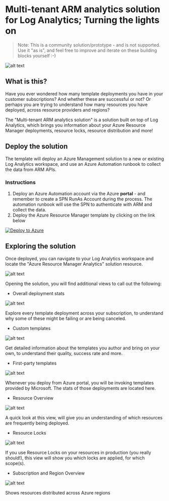 # Multi-tenant ARM analytics solution for Log Analytics; Turning the lights on
>Note: This is a community solution/prototype - and is not supported. Use it "as is", and feel free to improve and iterate on these building blocks yourself :-)

![alt text](images/metapoint.png "ARM Analytics")

## What is this?

Have you ever wondered how many template deployments you have in your customer subscriptions? And whether these are successful or not?
Or perhaps you are trying to understand how many resources you have deployed, across resource providers and regions?

The "Multi-tenant ARM analytics solution" is a solution built on top of Log Analytics, which brings you information about your Azure Resource Manager deployments, resource locks, resource distribution and more!

## Deploy the solution

The template will deploy an Azure Management solution to a new or existing Log Analytics workspace, and use an Azure Automation runbook to collect the data from ARM APIs.

### Instructions

1. Deploy an Azure Automation account via the Azure **portal** - and remember to create a SPN RunAs Account during the process. The automation runbook will use the SPN to authenticate with ARM and collect the data.
2. Deploy the Azure Resource Manager template by clicking on the link below

[![Deploy to Azure](http://azuredeploy.net/deploybutton.png)](https://portal.azure.com/#create/Microsoft.Template/uri/https%3A%2F%2Fraw.githubusercontent.com%2Fkrnese%2Fazuredeploy%2Fmaster%2FARM%2FarmAnalytics%2FarmAnalytics.json)

## Exploring the solution

Once deployed, you can navigate to your Log Analytics workspace and locate the "Azure Resource Manager Analytics" solution resource.

![alt text](images/overview.png "Solution overview")

Opening the solution, you will find additional views to call out the following:

* Overall deployment stats

![alt text](images/armoverview.png "ARM deployments")

Explore every template deployment across your subscription, to understand why some of these might be failing or are being canceled.

* Custom templates

![alt text](images/custom.png "Custom template overview")

Get detailed information about the templates you author and bring on your own, to understand their quality, success rate and more.

* First-party templates

![alt text](images/firstparty.png "First-party template overview")

Whenever you deploy from Azure portal, you will be invoking templates provided by Microsoft. The stats of those deployments are located here.

* Resource Overview

![alt text](images/resources.png "Resource overview")

A quick look at this view, will give you an understanding of which resources are frequently being deployed.

* Resource Locks

![alt text](images/locks.png "Resource lock overview")

If you use Resource Locks on your resources in production (you really should!), this view will show you which locks are applied, for which scope(s).

* Subscription and Region Overview

![alt text](images/subregion.png "region usage")

Shows resources distributed across Azure regions